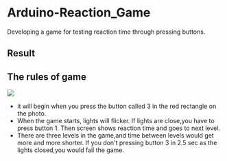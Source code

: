 # Arduino-Reaction_Game

Developing a game for testing reaction time through pressing buttons. 

## Result


## The rules of game
![](https://i.imgur.com/I6zFwOZ.jpg)
* it will begin when you press the button called 3 in the red rectangle on the photo.
* When the game starts, lights will flicker. 
If lights are close,you have to press button 1.
Then screen shows reaction time and goes to next level. 
* There are three levels in the game,and time between levels would get more and more shorter.
If you don't pressing button 3 in 2.5 sec as the lights closed,you would fail the game. 
